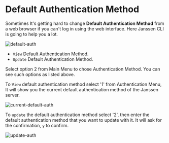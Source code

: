 # Default Authentication Method

Sometimes It's getting hard to change **Default Authentication Method** from a web browser if you can't log in using the web interface. Here Janssen CLI is going to help you a lot. 

![default-auth](../../assets/user/using-jans-cli/images/image-im-default-auth-03042021.png)

- `View` Default Authentication Method.
- `Update` Default Authentication Method.

Select option 2 from Main Menu to chose Authentication Method. You can see such options as listed above.

To `View` default authentication method select '1' from Authentication Menu, It will show you the current default authentication method of the Janssen server.

![current-default-auth](../../assets/user/using-jans-cli/images/image-im-cur-default-auth-03042021.png)


To `update` the default authentication method select '2', then enter the default authentication method that you want to update with it. It will ask for the confirmation, `y` to confirm. 

![update-auth](../../assets/user/using-jans-cli/images/image-im-update-default-auth-03042021.png)


